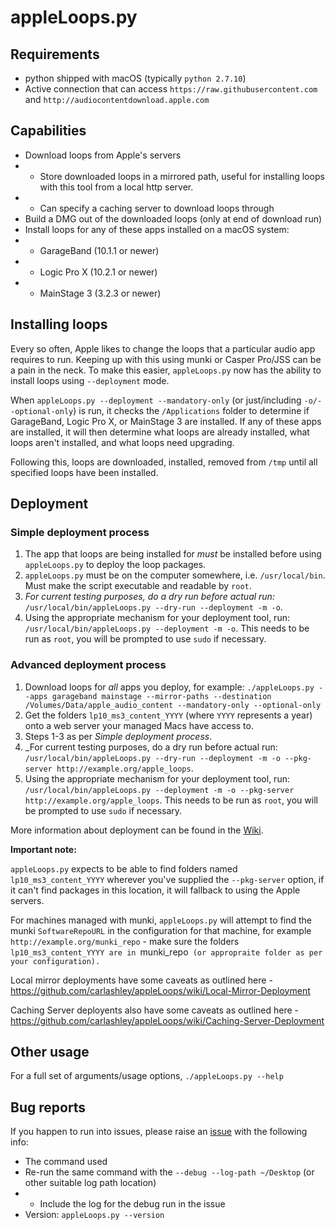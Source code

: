 # appleLoops.py

## Requirements
- python shipped with macOS (typically `python 2.7.10`)
- Active connection that can access `https://raw.githubusercontent.com` and `http://audiocontentdownload.apple.com`

## Capabilities
- Download loops from Apple's servers
- - Store downloaded loops in a mirrored path, useful for installing loops with this tool from a local http server.
- - Can specify a caching server to download loops through
- Build a DMG out of the downloaded loops (only at end of download run)
- Install loops for any of these apps installed on a macOS system:
- - GarageBand (10.1.1 or newer)
- - Logic Pro X (10.2.1 or newer)
- - MainStage 3 (3.2.3 or newer)

## Installing loops
Every so often, Apple likes to change the loops that a particular audio app requires to run. Keeping up with this using munki or Casper Pro/JSS can be a pain in the neck. To make this easier, `appleLoops.py` now has the ability to install loops using `--deployment` mode.

When `appleLoops.py --deployment --mandatory-only` (or just/including `-o/--optional-only`) is run, it checks the `/Applications` folder to determine if GarageBand, Logic Pro X, or MainStage 3 are installed. If any of these apps are installed, it will then  determine what loops are already installed, what loops aren't installed, and what loops need upgrading.

Following this, loops are downloaded, installed, removed from `/tmp` until all specified loops have been installed.

## Deployment
### Simple deployment process
1. The app that loops are being installed for _must_ be installed before using `appleLoops.py` to deploy the loop packages.
1. `appleLoops.py` must be on the computer somewhere, i.e. `/usr/local/bin`. Must make the script executable and readable by `root`.
1. _For current testing purposes, do a dry run before actual run:_ `/usr/local/bin/appleLoops.py --dry-run --deployment -m -o`.
1. Using the appropriate mechanism for your deployment tool, run: `/usr/local/bin/appleLoops.py --deployment -m -o`. This needs to be run as `root`, you will be prompted to use `sudo` if necessary.

### Advanced deployment process
1. Download loops for _all_ apps you deploy, for example: ```./appleLoops.py --apps garageband mainstage --mirror-paths --destination /Volumes/Data/apple_audio_content --mandatory-only --optional-only```
1. Get the folders `lp10_ms3_content_YYYY` (where `YYYY` represents a year) onto a web server your managed Macs have access to.
1. Steps 1-3 as per _Simple deployment process_.
1. _For current testing purposes, do a dry run before actual run: `/usr/local/bin/appleLoops.py --dry-run --deployment -m -o --pkg-server http://example.org/apple_loops`.
1. Using the appropriate mechanism for your deployment tool, run: `/usr/local/bin/appleLoops.py --deployment -m -o --pkg-server http://example.org/apple_loops`. This needs to be run as `root`, you will be prompted to use `sudo` if necessary.

More information about deployment can be found in the [Wiki](../../wiki).

**Important note:**

`appleLoops.py` expects to be able to find folders named `lp10_ms3_content_YYYY` wherever you've supplied the `--pkg-server` option, if it can't find packages in this location, it will fallback to using the Apple servers.

For machines managed with munki, `appleLoops.py` will attempt to find the munki `SoftwareRepoURL` in the configuration for that machine, for example `http://example.org/munki_repo` - make sure the folders `lp10_ms3_content_YYYY are in `munki_repo` (or appropraite folder as per your configuration).`

Local mirror deployments have some caveats as outlined here - https://github.com/carlashley/appleLoops/wiki/Local-Mirror-Deployment

Caching Server deployents also have some caveats as outlined here - https://github.com/carlashley/appleLoops/wiki/Caching-Server-Deployment

## Other usage
For a full set of arguments/usage options, `./appleLoops.py --help`


## Bug reports
If you happen to run into issues, please raise an [issue](../../issues) with the following info:
- The command used
- Re-run the same command with the `--debug --log-path ~/Desktop` (or other suitable log path location)
- - Include the log for the debug run in the issue
- Version: `appleLoops.py --version`
